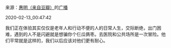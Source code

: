 来源：[惠明（来自豆瓣）](https://www.douban.com/people/cat17fish1/)的[广播](https://www.douban.com/people/cat17fish1/status/2807495709/)


2020-02-13_00:47:42


我们正在体验其实仅仅是老年人和行动不便的人的日常人生，交际断绝，出门困难，遇到的人不是闪避就是想骗你个仨瓜俩枣。去医院和公共场所是一次冒险。他们平常就是这样的，我们以后应该对他们更有耐心。
